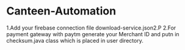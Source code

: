 # Canteen-Automation
1.Add your firebase connection file download-service.json2.P
2.For payment gateway with paytm generate your Merchant ID and putn in checksum.java class which is placed in user directory.
